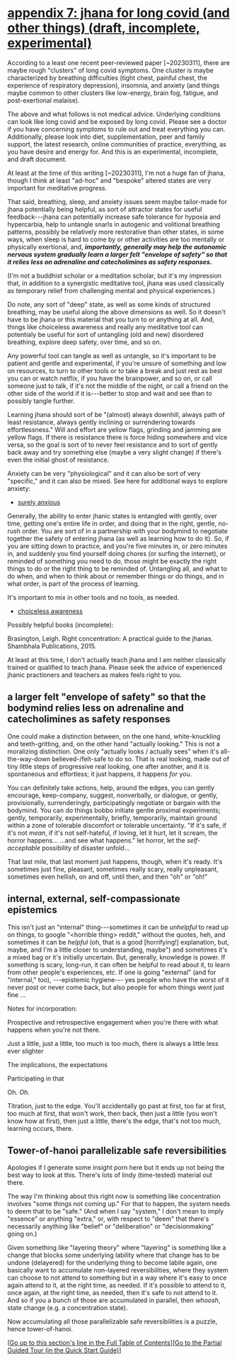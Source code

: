 # <a id="appendix-7-jhana-for-long-covid" href="#appendix-7-jhana-for-long-covid">appendix 7: jhana for long covid (and other things) (draft, incomplete, experimental)</a>

According to a least one recent peer-reviewed paper [~20230311], there are maybe rough "clusters" of long covid symptoms. One cluster is maybe characterized by breathing difficulties (tight chest, painful chest, the experience of respiratory depression), insomnia, and anxiety (and things maybe common to other clusters like low-energy, brain fog, fatigue, and post-exertional malaise).

The above and what follows is not medical advice. Underlying conditions can look like long covid and be exposed by long covid. Please see a doctor if you have concerning symptoms to rule out and treat everything you can. Additionally, please look into diet, supplementation, peer and family support, the latest research, online communities of practice, everything, as you have desire and energy for. And this is an experimental, incomplete, and draft document.

At least at the time of this writing [~20230311], I'm not a huge fan of jhana, though I think at least "ad-hoc" and "bespoke" altered states are very important for meditative progress.

That said, breathing, sleep, and anxiety issues seem maybe tailor-made for jhana potentially being helpful, as sort of attractor states for useful feedback---jhana can potentially increase safe tolerance for hypoxia and hypercarbia, help to untangle snarls in autogenic and volitional breathing patterns, possibly be relatively more restorative than other states, in some ways, when sleep is hard to come by or other activities are too mentally or physically exertional, and, ***importantly, generally may help the autonomic nervous system gradually learn a larger felt "envelope of safety" so that it relies less on adrenaline and catecholimines as safety responses.***

(I'm not a buddhist scholar or a meditation scholar, but it's my impression that, in addition to a synergistic meditative tool, jhana was used classically as temporary relief from challenging mental and physical experiences.)

Do note, any sort of "deep" state, as well as some kinds of structured breathing, may be useful along the above dimensions as well. So it doesn't have to be jhana or this material that you turn to or anything at all. And, things like choiceless awareness and really any meditative tool can potentialy be useful for sort of untangling (old and new) disordered breathing, explore deep safety, over time, and so on.

Any powerful tool can tangle as well as untangle, so it's important to be patient and gentle and experimental, if you're unsure of something and low on resources, to turn to other tools or to take a break and just rest as best you can or watch netflix, if you have the brainpower, and so on, or call someone just to talk, if it's not the middle of the night, or call a friend on the other side of the world if it is---better to stop and wait and see than to possibly tangle further.

Learning jhana should sort of be "(almost) always downhill, always path of least resistance, always gently inclining or surrendering towards effortlessness." Will and effort are yellow flags, grinding and jamming are yellow flags. If there is resistance there is force hiding somewhere and vice versa, so the goal is sort of to never feel resistance and to sort of gently back away and try something else (maybe a very slight change) if there's even the initial ghost of resistance.

Anxiety can be very "physiological" and it can also be sort of very "specific," and it can also be mixed. See here for additional ways to explore anxiety:

* <a href="#surely-anxious">surely anxious</a>

Generally, the ability to enter jhanic states is entangled with gently, over time, getting one's entire life in order, and doing that in the right, gentle, no-rush order. You are sort of in a partnership with your bodymind to negotiate together the safety of entering jhana (as well as learning how to do it). So, if you are sitting down to practice, and you're five minutes in, or zero minutes in, and suddenly you find yourself doing chores (or surfing the internet), or reminded of something you need to do, those might be exactly the right things to do or the right thing to be reminded of. Untangling all, and what to do when, and when to think about or remember things or do things, and in what order, is part of the process of learning.

It's important to mix in other tools and no tools, as needed.

* <a href="#choiceless-awareness">choiceless awareness</a>

Possibly helpful books (incomplete):

Brasington, Leigh. Right concentration: A practical guide to the jhanas. Shambhala Publications, 2015.

At least at this time, I don't actually teach jhana and I am neither classically trained or qualified to teach jhana. Please seek the advice of experienced jhanic practioners and teachers as makes feels right to you.

## a larger felt "envelope of safety" so that the bodymind relies less on adrenaline and catecholimines as safety responses

One could make a distinction between, on the one hand, white-knuckling and teeth-gritting, and, on the other hand "actually looking." This is not a moralizing distinction. One only "actually looks / actually sees" when it's all-the-way-down believed-/&#8203;felt-safe to do so. That is real looking, made out of tiny little steps of progressive real looking, one after another, and it is spontaneous and effortless; it just happens, it happens *for* you.

You can definitely take actions, help, around the edges, you can gently encourage, keep-company, suggest, nonverbally, or dialogue, or gently, provisionally, surrenderingly, participatingly negotiate or bargain with the bodymind. You can do things bobbo initiate gentle proximal experiments; gently, temporarily, experimentally, briefly, temporarily, maintain ground within a zone of tolerable discomfort or tolerable uncertainty. "If it's safe, if it's not *mean*, if it's not self-hateful, if loving, let it hurt, let it scream, the horror happens... ...and see what happens."
let horror, let the *self-acceptable* possibility of disaster unfold...

That last mile, that last moment just happens, though, when it's ready. It's sometimes just fine, pleasant, sometimes really scary, really unpleasant, sometimes even hellish, on and off, until then, and then "oh" or "oh!"

## internal, external, self-compassionate epistemics

This isn't just an "internal" thing---sometimes it can be *unhelpful* to read up on things, to google "\<horrible thing\> reddit," without the quotes, heh, and sometimes it can be *helpful* (oh, that is a good [horrifying!] explanation, but, maybe, and I'm a little closer to understanding, maybe") and sometimes it's a mixed bag or it's initially uncertain. But, generally, knowledge is power. If something is scary, long-run, it can often be helpful to read about it, to learn from other people's experiences, etc. If one is going "external" (and for "internal," too), ---epistemic hygiene--- yes people who have the worst of it never post or never come back, but also people for whom things went just fine ...

Notes for incorporation:

Prospective and retrospective engagement when you're there with what happens when you're not there. 

Just a little, just a little, too much is too much, there is always a little less ever slighter

The implications, the expectations

Participating in that 

Oh. *Oh.*

Titration, just to the edge. You'll accidentally go past at first, too far at first, too much at first, that won't work, then back, then just a little (you won't know how at first), then just a little, there's the edge, that's not too much, learning occurs, there.


## Tower-of-hanoi parallelizable safe reversibilities

Apologies if I generate some insight porn here but it ends up not being the best way to look at this. There's lots of lindy (time-tested) material out there.

The way I'm thinking about this right now is something like concentration involves "some things not coming up." For that to happen, the system needs to deem that to be "safe." (And when I say "system," I don't mean to imply "essence" or anything "extra," or, with respect to "deem" that there's necessarily anything like "belief" or "deliberation" or "decisionmaking" going on.)

Given something like "layering theory" where "layering" is something like a change that blocks some underlying lability where that change has to be undone (delayered) for the underlying thing to become labile again, one basically want to accumulate non-layered reversibilities, where they system can choose to not attend to something but in a way where it's easy to once again attend to it, at the right time, as needed. If it's possible to attend to it, once again, at the right time, as needed, then it's safe to not attend to it. And so if you a bunch of those are accumulated in parallel, then *whoosh*, state change (e.g. a concentration state).

Now accumulating all those parallelizable safe reversibilities is a puzzle, hence tower-of-hanoi.


[<a href="#200h">Go up to this section's line in the Full Table of Contents</a>][<a href="#qq">Go to the Partial Guided Tour (in the Quick Start Guide)</a>]
